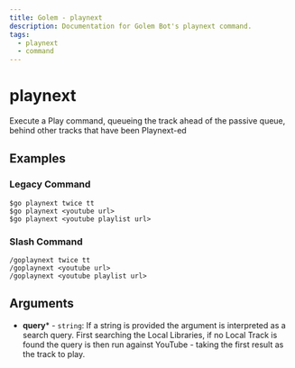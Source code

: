 ```yaml
---
title: Golem - playnext
description: Documentation for Golem Bot's playnext command.
tags:
  - playnext
  - command
---
```


# playnext <badge text="Music*" type="music-badge optional-mod-badge tooltip-root"/> <badge text="Youtube*" type="youtube-badge optional-mod-badge tooltip-root"/>

Execute a Play command, queueing the track ahead of the passive queue, behind other tracks that have been Playnext-ed

## Examples

### Legacy Command

```
$go playnext twice tt
$go playnext <youtube url>
$go playnext <youtube playlist url>
```

### Slash Command

```
/goplaynext twice tt
/goplaynext <youtube url>
/goplaynext <youtube playlist url>
```

## Arguments
- **query*** - `string`: If a string is provided the argument is interpreted as a search query. First searching the Local Libraries, if no Local Track is found the query is then run against YouTube - taking the first result as the track to play.


